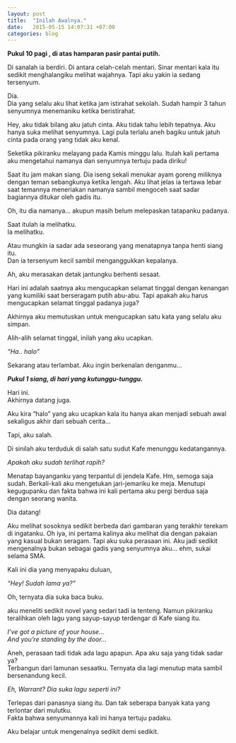 ```yaml
---
layout: post
title:  "Inilah Awalnya."
date:   2015-05-15 14:07:31 +07:00
categories: blog
---
```

**Pukul 10 pagi , di atas hamparan pasir pantai putih.**

Di sanalah ia berdiri. Di antara celah-celah mentari. Sinar mentari kala itu sedikit menghalangiku melihat wajahnya. Tapi aku yakin ia sedang tersenyum.

Dia.<br>
Dia yang selalu aku lihat ketika jam istirahat sekolah. Sudah hampir 3 tahun senyumnya menemaniku ketika beristirahat.

Hey, aku tidak bilang aku jatuh cinta. Aku tidak tahu lebih tepatnya. Aku hanya suka melihat senyumnya. Lagi pula terlalu aneh bagiku untuk jatuh cinta pada orang yang tidak aku kenal.

Seketika pikiranku melayang pada Kamis minggu lalu. Itulah kali pertama aku mengetahui namanya dan senyumnya tertuju pada diriku!

Saat itu jam makan siang. Dia iseng sekali menukar ayam goreng miliknya dengan teman sebangkunya ketika lengah. Aku lihat jelas ia tertawa lebar saat temannya meneriakan namanya sambil mengoceh saat sadar bagiannya ditukar oleh gadis itu.

Oh, itu dia namanya… akupun masih belum melepaskan tatapanku padanya.

Saat itulah ia melihatku.<br>
Ia melihatku.

Atau mungkin ia sadar ada seseorang yang menatapnya tanpa henti siang itu.<br>
Dan ia tersenyum kecil sambil menganggukkan kepalanya.

Ah, aku merasakan detak jantungku berhenti sesaat.

Hari ini adalah saatnya aku mengucapkan selamat tinggal dengan kenangan yang kumiliki saat berseragam putih abu-abu. Tapi apakah aku harus mengucapkan selamat tinggal padanya juga?

Akhirnya aku memutuskan untuk mengucapkan satu kata yang selalu aku simpan.

Alih-alih selamat tinggal, inilah yang aku ucapkan.

*“Ha.. halo”*

Sekarang atau terlambat. Aku ingin berkenalan denganmu…

***Pukul 1 siang, di hari yang kutunggu-tunggu.***

Hari ini.<br>
Akhirnya datang juga.

Aku kira “halo” yang aku ucapkan kala itu hanya akan menjadi sebuah awal sekaligus akhir dari sebuah cerita…

Tapi, aku salah.

Di sinilah aku terduduk di salah satu sudut Kafe menunggu kedatangannya.

*Apakah aku sudah terlihat rapih?*

Menatap bayanganku yang terpantul di jendela Kafe. Hm, semoga saja sudah. Berkali-kali aku mengetukan jari-jemariku ke meja. Menutupi kegugupanku dan fakta bahwa ini kali pertama aku pergi berdua saja dengan seorang wanita.

Dia datang!

Aku melihat sosoknya sedikit berbeda dari gambaran yang terakhir terekam di ingatanku. Oh iya, ini pertama kalinya aku melihat dia dengan pakaian yang kasual bukan seragam. Tapi aku suka perasaan ini. Aku jadi sedikit mengenalnya bukan sebagai gadis yang senyumnya aku… ehm, sukai selama SMA.

Kali ini dia yang menyapaku duluan,

*“Hey! Sudah lama ya?”*

Oh, ternyata dia suka baca buku.

aku meneliti sedikit novel yang sedari tadi ia tenteng. Namun pikiranku teralihkan oleh lagu yang sayup-sayup terdengar di Kafe siang itu.

*I’ve got a picture of your house…*<br>
*And you’re standing by the door…*

Aneh, perasaan tadi tidak ada lagu apapun. Apa aku saja yang tidak sadar ya?<br>
Terbangun dari lamunan sesaatku. Ternyata dia lagi menutup mata sambil bersenandung kecil.

*Eh, Warrant? Dia suka lagu seperti ini?*

Terlepas dari panasnya siang itu. Dan tak seberapa banyak kata yang terlontar dari mulutku.<br>
Fakta bahwa senyumannya kali ini hanya tertuju padaku.

Aku belajar untuk mengenalnya sedikit demi sedikit.

